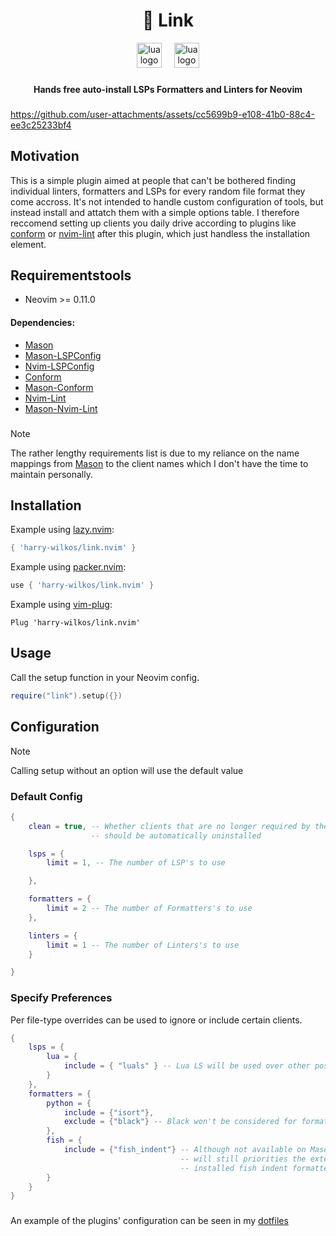 <h1 align="center">🔗 Link</h1>

<div align="center">
  <img src="https://img.shields.io/badge/neovim-57A143?logo=neovim&logoColor=white&style=for-the-badge" height="40" alt="lua logo"  />
  <img width="12" />
  <img src="https://img.shields.io/badge/Lua-2C2D72?logo=lua&logoColor=white&style=for-the-badge" height="40" alt="lua logo"  />
</div>

###

<h4 align="center">Hands free auto-install LSPs Formatters and Linters for Neovim</h4>

###


https://github.com/user-attachments/assets/cc5699b9-e108-41b0-88c4-ee3c25233bf4



## Motivation

This is a simple plugin aimed at people that can't be bothered finding individual linters, formatters and LSPs for every random file format they come accross. It's not intended to handle custom configuration of tools, but instead install and attatch them with a simple options table. I therefore reccomend setting up clients you daily drive according to plugins like [conform](https://github.com/stevearc/conform.nvim) or [nvim-lint](https://github.com/mfussenegger/nvim-lint) after this plugin, which just handless the installation element.
## Requirementstools
+ Neovim >= 0.11.0
#### Dependencies:
+ [Mason](https://github.com/mason-org/mason.nvim)
+ [Mason-LSPConfig](https://github.com/mason-org/mason-lspconfig.nvim)
+ [Nvim-LSPConfig](https://github.com/neovim/nvim-lspconfig)
+ [Conform](https://github.com/stevearc/conform.nvim)
+ [Mason-Conform](https://github.com/zapling/mason-conform.nvim)
+ [Nvim-Lint](https://github.com/mfussenegger/nvim-lint)
+ [Mason-Nvim-Lint](https://github.com/rshkarin/mason-nvim-lint)
###
>[!NOTE]
>The rather lengthy requirements list is due to my reliance on the name mappings from [Mason](https://github.com/mason-org/mason.nvim) to the client names which I don't have the time to maintain personally.


## Installation

Example using [lazy.nvim](https://github.com/folke/lazy.nvim):
```lua
{ 'harry-wilkos/link.nvim' }
```

Example using [packer.nvim](https://github.com/wbthomason/packer.nvim):
```lua
use { 'harry-wilkos/link.nvim' }
```

Example using [vim-plug](https://github.com/junegunn/vim-plug):
```vim
Plug 'harry-wilkos/link.nvim'
```

## Usage

Call the setup function in your Neovim config.

```lua
require("link").setup({})
```

## Configuration

>[!NOTE]
>Calling setup without an option will use the default value

### Default Config
```lua
{
    clean = true, -- Whether clients that are no longer required by the plugin
                  -- should be automatically uninstalled

    lsps = {
        limit = 1, -- The number of LSP's to use

    },

    formatters = {
        limit = 2 -- The number of Formatters's to use
    },

    linters = {
        limit = 1 -- The number of Linters's to use
    }

}
```

### Specify Preferences

Per file-type overrides can be used to ignore or include certain clients.

```lua
{
    lsps = {
        lua = {
            include = { "luals" } -- Lua LS will be used over other possible lsps
        }
    },
    formatters = {
        python = {
            include = {"isort"},
            exclude = {"black"} -- Black won't be considered for formatting
        },
        fish = {
            include = {"fish_indent"} -- Although not available on Mason, 
                                      -- will still priorities the externally 
                                      -- installed fish indent formatter
        }
    }
}
```
###
An example of the plugins' configuration can be seen in my [dotfiles](https://github.com/harry-wilkos/dotfiles/blob/main/nvim/.config/nvim/lua/plugins/link.lua)









